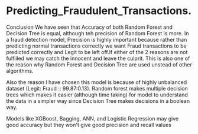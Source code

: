 # Predicting_Fraudulent_Transactions.

Conclusion
We have seen that Accuracy of both Random Forest and Decision Tree is equal, although teh precision of Random Forest is more. In a fraud detection model, Precision is highly important because rather than predicting normal transactions correctly we want Fraud transactions to be predicted correctly and Legit to be left off.If either of the 2 reasons are not fulfiiled we may catch the innocent and leave the culprit. This is also one of the reason why Random Forest and Decision Tree are used unstead of other algorithms.

Also the reason I have chosen this model is because of highly unbalanced dataset (Legit: Fraud :: 99.87:0.13). Random forest makes multiple decision trees which makes it easier (although time taking) for model to understand the data in a simpler way since Decision Tree makes decisions in a boolean way.

Models like XGBoost, Bagging, ANN, and Logistic Regression may give good accuracy but they won't give good precision and recall values
